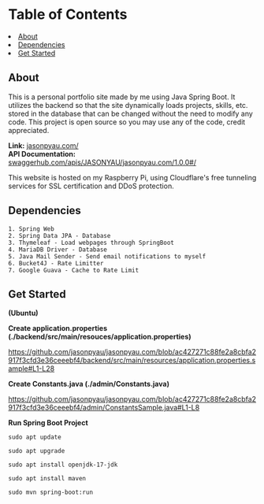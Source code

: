 # Table of Contents
<li><a href="#about">About</a></li>
<li><a href="#dependencies">Dependencies</a></li>
<li><a href="#get-started">Get Started</a></li>


## About
This is a personal portfolio site made by me using Java Spring Boot. It utilizes the backend so that the site dynamically loads projects, skills, etc. stored in the database that can be changed without the need to modify any code. This project is open source so you may use any of the code, credit appreciated. 

**Link:** <a href="https://jasonpyau.com" target="_blank">jasonpyau.com/</a>
<br>
**API Documentation:** <a href="https://app.swaggerhub.com/apis/JASONYAU/jasonpyau.com/1.0.0#/" target="_blank">swaggerhub.com/apis/JASONYAU/jasonpyau.com/1.0.0#/</a>

This website is hosted on my Raspberry Pi, using Cloudflare's free tunneling services for SSL certification and DDoS protection.

## Dependencies
```
1. Spring Web
2. Spring Data JPA - Database
3. Thymeleaf - Load webpages through SpringBoot
4. MariaDB Driver - Database
5. Java Mail Sender - Send email notifications to myself
6. Bucket4J - Rate Limitter
7. Google Guava - Cache to Rate Limit
```

## Get Started
**(Ubuntu)**

**Create application.properties (./backend/src/main/resouces/application.properties)**

https://github.com/jasonpyau/jasonpyau.com/blob/ac427271c88fe2a8cbfa2917f3cfd3e36ceeebf4/backend/src/main/resources/application.properties.sample#L1-L28

**Create Constants.java (./admin/Constants.java)**

https://github.com/jasonpyau/jasonpyau.com/blob/ac427271c88fe2a8cbfa2917f3cfd3e36ceeebf4/admin/ConstantsSample.java#L1-L8

**Run Spring Boot Project**
```
sudo apt update

sudo apt upgrade

sudo apt install openjdk-17-jdk

sudo apt install maven

sudo mvn spring-boot:run
```
